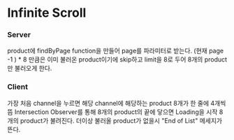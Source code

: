 # Infinite Scroll

### Server

product에 findByPage function을 만들어 page를 파라미터로 받는다.
(현재 page -1 ) * 8 만큼은 이미 불러온 product이기에 skip하고 limit을 8로 두어 8개의 product만 불러오게 한다.

### Client

가장 처음 channel을 누르면 해당 channel에 해당하는 product 8개가 한 줄에 4개씩 뜸
Intersection Observer를 통해 8개의 product의 끝에 닿으면 Loading을 시작
8개의 product가 불려진다.
더이상 불러올 product가 없을시 "End of List" 메세지가 뜬다.
